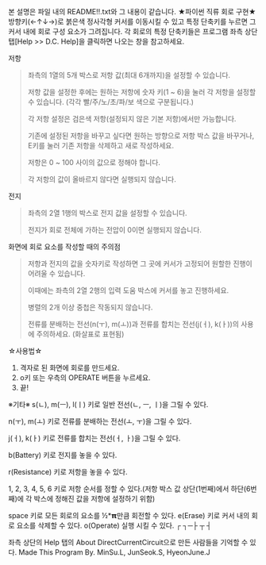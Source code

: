 본 설명은 파일 내의 README!!.txt와 그 내용이 같습니다.
★파이썬 직류 회로 구현★
방향키(←↑↓→)로 붉은색 정사각형 커서를 이동시킬 수 있고 특정 단축키를 누르면 그 커서 내에 회로 구성 요소가 그려집니다.
각 회로의 특정 단축키들은 프로그램 좌측 상단 탭[Help >> D.C. Help]을 클릭하면 나오는 창을 참고하세요.

저항
>좌측의 1열의 5개 박스로 저항 값(최대 6개까지)을 설정할 수 있습니다.
>
>저항 값을 설정한 후에는 원하는 저항에 숫자 키(1 ~ 6)을 눌러 각 저항을 설정할 수 있습니다. (각각 빨/주/노/초/파/보 색으로 구분됩니다.)
>
>각 저항 설정은 검은색 저항(설정되지 않은 기본 저항)에서만 가능합니다.
>
>기존에 설정된 저항을 바꾸고 싶다면 원하는 방향으로 저항 박스 값을 바꾸거나, E키를 눌러 기존 저항을 삭제하고 새로 작성하세요.
>
>저항은 0 ~ 100 사이의 값으로 정해야 합니다.
>
>각 저항의 값이 올바르지 않다면 실행되지 않습니다.

전지
>좌측의 2열 1행의 박스로 전지 값을 설정할 수 있습니다.
>
>전지가 회로 전체에 가하는 전압이 0이면 실행되지 않습니다.

화면에 회로 요소를 작성할 때의 주의점
>저항과 전지의 값을 숫자키로 작성하면 그 곳에 커서가 고정되어 원할한 진행이 어려울 수 있습니다.
>
>이때에는 좌측의 2열 2행의 입력 도움 박스에 커서를 놓고 진행하세요.
>
>병렬의 2개 이상 중첩은 작동되지 않습니다.
>
>전류를 분배하는 전선(n(ㅜ), m(ㅗ))과 전류를 합치는 전선(j(ㅓ), k(ㅏ))의 사용에 주의하세요. (화살표로 표현됨)

☆사용법☆
1) 격자로 된 화면에 회로를 만드세요.
2) o키 또는 우측의 OPERATE 버튼을 누르세요.
3) 끝!

※기타※
s(ㄴ), m(ㅡ), l(ㅣ) 키로 일반 전선(ㄴ, ㅡ, ㅣ)을 그릴 수 있다.

n(ㅜ), m(ㅗ) 키로 전류를 분배하는 전선(ㅗ, ㅜ)을 그릴 수 있다.

j(ㅓ), k(ㅏ) 키로 전류를 합치는 전선(ㅓ, ㅏ)을 그릴 수 있다.

b(Battery) 키로 전지를 놓을 수 있다.

r(Resistance) 키로 저항을 놓을 수 있다.

1, 2, 3, 4, 5, 6 키로 저항 순서를 정할 수 있다.(저항 박스 값 상단(1번째)에서 하단(6번째)에 각 박스에 정해진 값을 저항에 설정하기 위함)

space 키로 모든 회로의 요소를 ½*𝝿만큼 회전할 수 있다.
e(Erase) 키로 커서 내의 회로 요소를 삭제할 수 있다.
o(Operate) 실행 시킬 수 있다.
┌ ┐─├ ┬ ┤

좌측 상단의 Help 탭의 About DirectCurrentCircuit으로 만든 사람들을 기억할 수 있다.
Made This Program By. MinSu.L, JunSeok.S, HyeonJune.J
